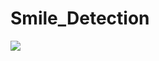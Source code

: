 # Smile_Detection

<img src = https://codeloop.org/wp-content/uploads/2019/07/smile_detection-1024x592.png>
